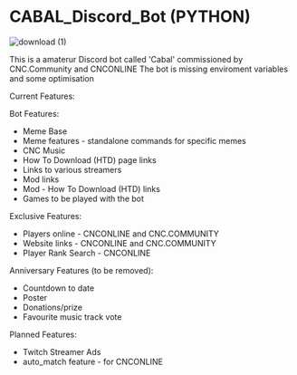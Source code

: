 # CABAL_Discord_Bot (PYTHON)

![download (1)](https://user-images.githubusercontent.com/84570199/130465749-c76b707b-e608-47fc-9c0b-d0f3d08cea1a.jpg)

This is a amaterur Discord bot called 'Cabal' commissioned by CNC.Community and CNCONLINE
The bot is missing enviroment variables and some optimisation





Current Features:

Bot Features:

- Meme Base
- Meme features - standalone commands for specific memes
- CNC Music
- How To Download (HTD) page links
- Links to various streamers
- Mod links
- Mod - How To Download (HTD) links
- Games to be played with the bot

Exclusive Features:

- Players online - CNCONLINE and CNC.COMMUNITY
- Website links - CNCONLINE and CNC.COMMUNITY
- Player Rank Search - CNCONLINE

Anniversary Features (to be removed):

- Countdown to date
- Poster
- Donations/prize
- Favourite music track vote

Planned Features:

- Twitch Streamer Ads
- auto_match feature - for CNCONLINE

